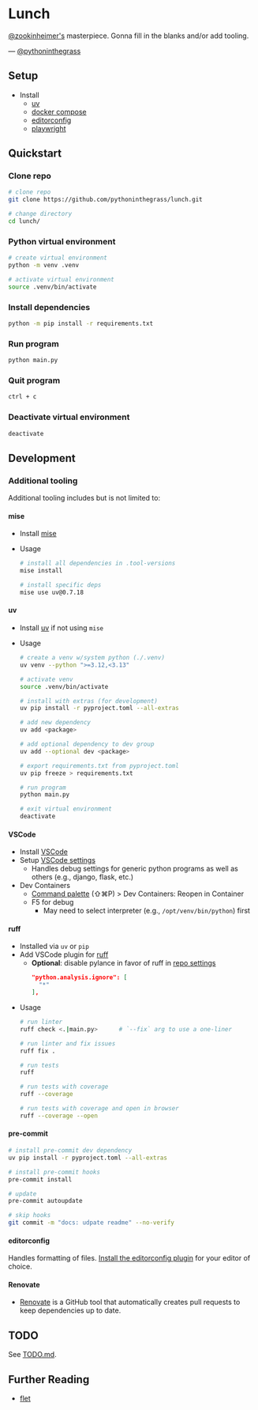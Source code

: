 # Lunch

[@zookinheimer's](https://github.com/zookinheimer/Lunch/commits?author=zookinheimer) masterpiece. Gonna fill in the blanks and/or add tooling.

— [@pythoninthegrass](https://github.com/pythoninthegrass)

## Setup

* Install 
  * [uv](https://docs.astral.sh/uv/getting-started/installation/)
  * [docker compose](https://docs.docker.com/compose/install/)
  * [editorconfig](https://editorconfig.org/)
  * [playwright](https://playwright.dev/python/docs/intro#installation)

## Quickstart

### Clone repo

```bash
# clone repo
git clone https://github.com/pythoninthegrass/lunch.git

# change directory
cd lunch/
```

### Python virtual environment

```bash
# create virtual environment
python -m venv .venv

# activate virtual environment
source .venv/bin/activate
```

### Install dependencies

```bash
python -m pip install -r requirements.txt
```

### Run program

```bash
python main.py
```

### Quit program

```bash
ctrl + c
```

### Deactivate virtual environment

```bash
deactivate
```

## Development

### Additional tooling

Additional tooling includes but is not limited to:

#### mise

* Install [mise](https://mise.jdx.dev/installing-mise.html)
* Usage

    ```bash
    # install all dependencies in .tool-versions
    mise install

    # install specific deps
    mise use uv@0.7.18
    ```

#### uv

* Install [uv](https://docs.astral.sh/uv/getting-started/installation/) if not using `mise`
* Usage
   
    ```bash
    # create a venv w/system python (./.venv)
    uv venv --python ">=3.12,<3.13"

    # activate venv
    source .venv/bin/activate

    # install with extras (for development)
    uv pip install -r pyproject.toml --all-extras

    # add new dependency
    uv add <package>

    # add optional dependency to dev group
    uv add --optional dev <package>

    # export requirements.txt from pyproject.toml
    uv pip freeze > requirements.txt

    # run program
    python main.py

    # exit virtual environment
    deactivate
    ```

#### VSCode

* Install [VSCode](https://code.visualstudio.com/download)
* Setup [VSCode settings](.vscode/launch.json)
  * Handles debug settings for generic python programs as well as others (e.g., django, flask, etc.)
* Dev Containers
  * [Command palette](https://code.visualstudio.com/docs/getstarted/userinterface#_command-palette) (⇧⌘P) > Dev Containers: Reopen in Container
  * F5 for debug
    * May need to select interpreter (e.g., `/opt/venv/bin/python`) first

#### ruff

* Installed via `uv` or `pip`
* Add VSCode plugin for [ruff](https://marketplace.visualstudio.com/items?itemName=charliermarsh.ruff)
  * **Optional**: disable pylance in favor of ruff in [repo settings](.vscode/settings.json)
    ```json
    "python.analysis.ignore": [
      "*"
    ],
    ```
* Usage
    ```bash
    # run linter
    ruff check <.|main.py>      # `--fix` arg to use a one-liner 

    # run linter and fix issues
    ruff fix .

    # run tests
    ruff

    # run tests with coverage
    ruff --coverage

    # run tests with coverage and open in browser
    ruff --coverage --open
    ```

#### pre-commit

```bash
# install pre-commit dev dependency
uv pip install -r pyproject.toml --all-extras

# install pre-commit hooks
pre-commit install

# update
pre-commit autoupdate

# skip hooks
git commit -m "docs: udpate readme" --no-verify
```

#### editorconfig

Handles formatting of files. [Install the editorconfig plugin](https://editorconfig.org/#download) for your editor of choice.

#### Renovate

* [Renovate](https://docs.renovatebot.com/) is a GitHub tool that automatically creates pull requests to keep dependencies up to date.

## TODO

See [TODO.md](TODO.md).

## Further Reading

* [flet](https://flet.dev/)
